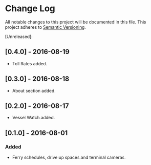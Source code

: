 # Change Log
All notable changes to this project will be documented in this file.
This project adheres to [Semantic Versioning](http://semver.org/).

[Unreleased]: 

## [0.4.0] - 2016-08-19
* Toll Rates added.

## [0.3.0] - 2016-08-18
* About section added.

## [0.2.0] - 2016-08-17
* Vessel Watch added.

## [0.1.0] - 2016-08-01
### Added
* Ferry schedules, drive up spaces and terminal cameras.
